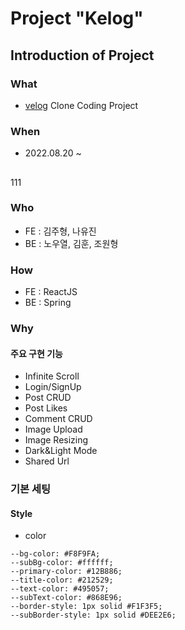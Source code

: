 
# Project "Kelog"

## Introduction of Project
### What
- [velog](https://velog.io/) Clone Coding Project

### When
- 2022.08.20 ~ 


##
111
### Who
- FE : 김주형, 나유진
- BE : 노우열, 김훈, 조원형

### How
- FE : ReactJS
- BE : Spring

### Why


#### 주요 구현 기능
- Infinite Scroll
- Login/SignUp
- Post CRUD
- Post Likes
- Comment CRUD
- Image Upload
- Image Resizing
- Dark&Light Mode
- Shared Url


### 기본 세팅
#### Style
- color
```
--bg-color: #F8F9FA;
--subBg-color: #ffffff;
--primary-color: #12B886;
--title-color: #212529;
--text-color: #495057;
--subText-color: #868E96;
--border-style: 1px solid #F1F3F5;
--subBorder-style: 1px solid #DEE2E6;
```

